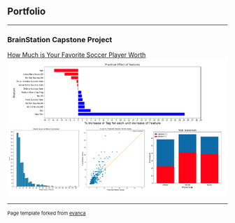 ## Portfolio

---

### BrainStation Capstone Project

<a href="https://github.com/bkatz21/Modeling-Market-Values-of-European-Soccer-Players">How Much is Your Favorite Soccer Player Worth</a> 
<img src="images/Capstone%20Thumbnail.png"/>
          






---
<p style="font-size:11px">Page template forked from <a href="https://github.com/evanca/quick-portfolio">evanca</a></p>
<!-- Remove above link if you don't want to attibute -->

